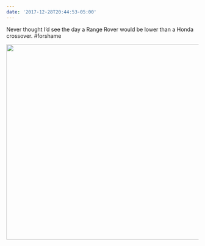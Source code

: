```yaml
---
date: '2017-12-28T20:44:53-05:00'
---
```

Never thought I’d see the day a Range Rover would be lower than a Honda crossover. #forshame

<img src="uploads/2017/417bb060ee.jpg" width="600" height="513" />
